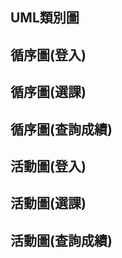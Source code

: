 ## UML類別圖  

## 循序圖(登入)  

## 循序圖(選課)  

## 循序圖(查詢成績)  

## 活動圖(登入)  

## 活動圖(選課)  

## 活動圖(查詢成績)  
